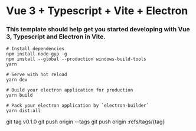 # Vue 3 + Typescript + Vite + Electron 
### This template should help get you started developing with Vue 3, Typescript and Electron in Vite.

```
# Install dependencies
npm install node-gyp -g
npm install --global --production windows-build-tools
yarn

# Serve with hot reload
yarn dev

# Build your electron application for production
yarn build

# Pack your electron application by `electron-builder`
yarn dist:all
```

git tag v0.1.0
git push origin --tags
git push origin :refs/tags/{tag}
